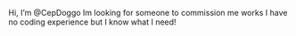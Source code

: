  Hi, I’m @CepDoggo
Im looking for someone to commission me works I have no coding experience but I know what I need!

<!---
CepDoggo/CepDoggo is a ✨ special ✨ repository because its `README.md` (this file) appears on your GitHub profile.
You can click the Preview link to take a look at your changes.
--->
